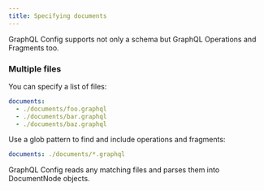 ```yaml
---
title: Specifying documents
---
```


GraphQL Config supports not only a schema but GraphQL Operations and Fragments too.

### Multiple files

You can specify a list of files:

```yml
documents:
  - ./documents/foo.graphql
  - ./documents/bar.graphql
  - ./documents/baz.graphql
```

Use a glob pattern to find and include operations and fragments:

```yml
documents: ./documents/*.graphql
```

GraphQL Config reads any matching files and parses them into DocumentNode objects.
